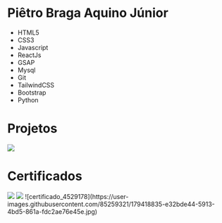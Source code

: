 # Piêtro Braga Aquino Júnior

- HTML5
- CSS3
- Javascript
- ReactJs
- GSAP
- Mysql
- Git
- TailwindCSS
- Bootstrap
- Python

# Projetos

<img src="https://user-images.githubusercontent.com/85259321/178920494-076a1b99-7e1f-4feb-873b-4a287fc31498.gif" />

# Certificados

<img src="https://user-images.githubusercontent.com/85259321/179030066-dd09a757-f8cb-4703-9996-e8ffc418020f.jpg" />
<img src="https://user-images.githubusercontent.com/85259321/179030084-625fdaa0-8b0b-4cd6-892d-f78ddbffbbbc.jpg" />
![certificado_4529178](https://user-images.githubusercontent.com/85259321/179418835-e32bde44-5913-4bd5-861a-fdc2ae76e45e.jpg)
